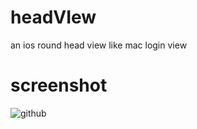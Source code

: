 headVIew
========

an ios round head view  like mac login view

screenshot
========
![github](https://raw.github.com/justzt/headVIew/master/screenshot.png "img") 

